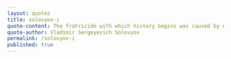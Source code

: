 ```yaml
---
layout: quotes
title: solovyov-i
quote-content: The fratricide with which history begins was caused by envy and not by hunger.
quote-author: Vladimir Sergeyevich Solovyov
permalink: /solovyov-i
published: true
---
```

